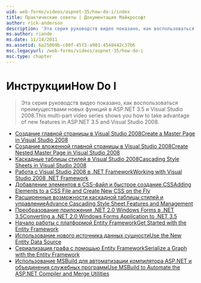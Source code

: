 ```yaml
---
uid: web-forms/videos/aspnet-35/how-do-i/index
title: Практические советы | Документация Майкрософт
author: rick-anderson
description: 'Эта серия руководств видео показано, как воспользоваться преимуществами новых функций в ASP.NET 3.5 и Visual Studio 2008.'
ms.author: riande
ms.date: 11/14/2011
ms.assetid: 6a25069b-c80f-45f3-a901-4548442c37b6
msc.legacyurl: /web-forms/videos/aspnet-35/how-do-i
msc.type: chapter
---
```

<a name="how-do-i"></a><span data-ttu-id="1b090-103">Инструкции</span><span class="sxs-lookup"><span data-stu-id="1b090-103">How Do I</span></span>
====================
> <span data-ttu-id="1b090-104">Эта серия руководств видео показано, как воспользоваться преимуществами новых функций в ASP.NET 3.5 и Visual Studio 2008.</span><span class="sxs-lookup"><span data-stu-id="1b090-104">This multi-part video series shows you how to take advantage of new features in ASP.NET 3.5 and Visual Studio 2008.</span></span>


- [<span data-ttu-id="1b090-105">Создание главной страницы в Visual Studio 2008</span><span class="sxs-lookup"><span data-stu-id="1b090-105">Create a Master Page in Visual Studio 2008</span></span>](how-do-i-create-a-master-page-in-visual-studio-2008.md)
- [<span data-ttu-id="1b090-106">Создание вложенной главной страницы в Visual Studio 2008</span><span class="sxs-lookup"><span data-stu-id="1b090-106">Create Nested Master Page in Visual Studio 2008</span></span>](how-do-i-create-nested-master-page-in-visual-studio-2008.md)
- [<span data-ttu-id="1b090-107">Каскадные таблицы стилей в Visual Studio 2008</span><span class="sxs-lookup"><span data-stu-id="1b090-107">Cascading Style Sheets in Visual Studio 2008</span></span>](how-do-i-cascading-style-sheets-in-visual-studio-2008.md)
- [<span data-ttu-id="1b090-108">Работа с Visual Studio 2008 в .NET Framework</span><span class="sxs-lookup"><span data-stu-id="1b090-108">Working with Visual Studio 2008 .NET Framework</span></span>](how-do-i-working-with-visual-studio-2008-net-framework.md)
- [<span data-ttu-id="1b090-109">Добавление элементов в CSS-файл и быстрое создание CSS</span><span class="sxs-lookup"><span data-stu-id="1b090-109">Adding Elements to a CSS File and Create New CSS on the Fly</span></span>](how-do-i-adding-elements-to-a-css-file-and-create-new-css-on-the-fly.md)
- [<span data-ttu-id="1b090-110">Расширенные возможности каскадной таблицы стилей и управление</span><span class="sxs-lookup"><span data-stu-id="1b090-110">Advance Cascading Style Sheet Features and Management</span></span>](how-do-i-advance-cascading-style-sheet-features-and-management.md)
- [<span data-ttu-id="1b090-111">Преобразование приложения .NET 2.0 Windows Forms в .NET 3.5</span><span class="sxs-lookup"><span data-stu-id="1b090-111">Converting a .NET 2.0 Windows Forms Application to .NET 3.5</span></span>](how-do-i-converting-a-net-20-windows-forms-application-to-net-35.md)
- [<span data-ttu-id="1b090-112">Начало работы с платформой Entity Framework</span><span class="sxs-lookup"><span data-stu-id="1b090-112">Get Started with the Entity Framework</span></span>](how-do-i-get-started-with-the-entity-framework.md)
- [<span data-ttu-id="1b090-113">Использование нового источника данных сущности</span><span class="sxs-lookup"><span data-stu-id="1b090-113">Use the New Entity Data Source</span></span>](how-do-i-use-the-new-entity-data-source.md)
- [<span data-ttu-id="1b090-114">Сериализация графа с помощью Entity Framework</span><span class="sxs-lookup"><span data-stu-id="1b090-114">Serialize a Graph with the Entity Framework</span></span>](how-do-i-serialize-a-graph-with-the-entity-framework.md)
- [<span data-ttu-id="1b090-115">Использование MSBuild для автоматизации компилятора ASP.NET и объединения служебных программ</span><span class="sxs-lookup"><span data-stu-id="1b090-115">Use MSBuild to Automate the ASP.NET Compiler and Merge Utilities</span></span>](how-do-i-use-msbuild-to-automate-the-aspnet-compiler-and-merge-utilities.md)
